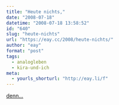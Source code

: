 ```yaml
---
title: "Heute nichts,"
date: "2008-07-18"
datetime: "2008-07-18 13:58:52"
id: "640"
slug: "heute-nichts"
url: "https://eay.cc/2008/heute-nichts/"
author: "eay"
format: "post"
tags:
  - analogleben
  - kira-und-ich
meta:
  - yourls_shorturl: "http://eay.li/f"
---
```


[denn...](http://twitter.com/Eay/statuses/861752862)
